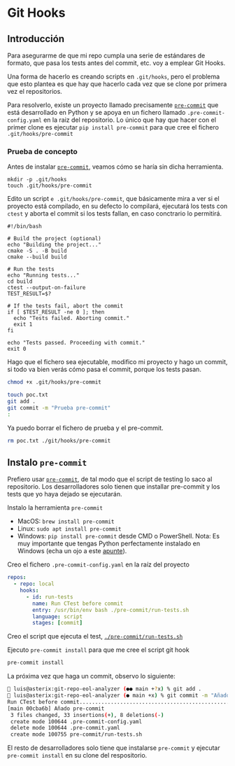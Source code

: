 # Git Hooks

## Introducción

Para asegurarme de que mi repo cumpla una serie de estándares de formato, que pasa los tests antes del commit, etc. voy a emplear Git Hooks.

Una forma de hacerlo es creando scripts en `.git/hooks`, pero el problema que esto plantea es que hay que hacerlo cada vez que se clone por primera vez el repositorios.

Para resolverlo, existe un proyecto llamado precisamente [`pre-commit`](https://pre-commit.com/) que está desarrollado en Python y se apoya en un fichero llamado `.pre-commit-config.yaml` en la raiz del repositorio. Lo único que hay que hacer con el primer clone es ejecutar `pip install pre-commit` para que cree el fichero `.git/hooks/pre-commit`

### Prueba de concepto

Antes de instalar [`pre-commit`](https://pre-commit.com/), veamos cómo se haría sin dicha herramienta.

```shell
mkdir -p .git/hooks
touch .git/hooks/pre-commit
```

Edito un script `e .git/hooks/pre-commit`, que básicamente mira a ver si el proyecto está compilado, en su defecto lo compilará, ejecutará los tests con `ctest` y aborta el commit si los tests fallan, en caso conctrario lo permitirá.

```shell
#!/bin/bash

# Build the project (optional)
echo "Building the project..."
cmake -S . -B build
cmake --build build

# Run the tests
echo "Running tests..."
cd build
ctest --output-on-failure
TEST_RESULT=$?

# If the tests fail, abort the commit
if [ $TEST_RESULT -ne 0 ]; then
  echo "Tests failed. Aborting commit."
  exit 1
fi

echo "Tests passed. Proceeding with commit."
exit 0
```

Hago que el fichero sea ejecutable, modifico mi proyecto y hago un commit, si todo va bien verás cómo pasa el commit, porque los tests pasan.

```bash
chmod +x .git/hooks/pre-commit

touch poc.txt
git add .
git commit -m "Prueba pre-commit"
:
```

Ya puedo borrar el fichero de prueba y el pre-commit.

```bash
rm poc.txt ./git/hooks/pre-commit
```

## Instalo `pre-commit`

Prefiero usar [`pre-commit`](https://pre-commit.com/), de tal modo que el script de testing lo saco al repositorio. Los desarrolladores solo tienen que installar pre-commit y los tests que yo haya dejado se ejecutarán.

Instalo la herramienta `pre-commit`

* MacOS: `brew install pre-commit`
* Linux: `sudo apt install pre-commit`
* Windows: `pip install pre-commit` desde CMD o PowerShell. Nota: Es muy importante que tengas Python perfectamente instalado en Windows (echa un ojo a este [apunte](https://www.luispa.com/desarrollo/2024/08/25/win-desarrollo.html#python-pip-y-pipenv)).

Creo el fichero `.pre-commit-config.yaml` en la raíz del proyecto

```yaml
repos:
  - repo: local
    hooks:
      - id: run-tests
        name: Run CTest before commit
        entry: /usr/bin/env bash ./pre-commit/run-tests.sh
        language: script
        stages: [commit]
```

Creo el script que ejecuta el test, [`./pre-commit/run-tests.sh`](./pre-commit/run-tests.sh)

Ejecuto `pre-commit install` para que me cree el script git hook

```bash
pre-commit install
```

La próxima vez que haga un commit, observo lo siguiente:

```bash
🍏 luis@asterix:git-repo-eol-analyzer (●● main +?x) % git add .
🍏 luis@asterix:git-repo-eol-analyzer (● main +x) % git commit -m "Añado pre-commit"
Run CTest before commit..................................................Passed
[main 00cba6b] Añado pre-commit
 3 files changed, 33 insertions(+), 8 deletions(-)
 create mode 100644 .pre-commit-config.yaml
 delete mode 100644 .pre-commit.yaml
 create mode 100755 pre-commit/run-tests.sh
 ```

El resto de desarrolladores solo tiene que instalarse `pre-commit` y ejecutar `pre-commit install` en su clone del respositorio.
